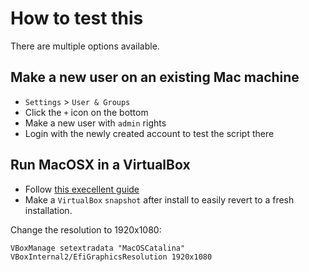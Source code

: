 # How to test this

There are multiple options available.

## Make a new user on an existing Mac machine
 
- `Settings` > `User & Groups`
- Click the `+` icon on the bottom
- Make a new user with `admin` rights
- Login with the newly created account to test the script there

## Run MacOSX in a VirtualBox

- Follow [this execellent guide](https://www.soupbowl.io/2020/04/macos-in-virtualbox/)
- Make a `VirtualBox` `snapshot` after install to easily revert to a fresh installation.

Change the resolution to 1920x1080:

```
VBoxManage setextradata "MacOSCatalina" VBoxInternal2/EfiGraphicsResolution 1920x1080
```

